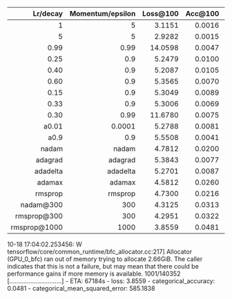 

| Lr/decay | Momentum/epsilon | Loss@100  | Acc@100   | MSE@100 | ETA@100 |
|-----------:|---------:|-------:|----------:|--------:|--------:|
|             1 |        5    |    3.1151 |    0.0016 |   16083 |   71416 |
|             5 |        5    |    2.9282 |    0.0015 |   16318 |   71035 |
|          0.99 |        0.99 |   14.0598 |    0.0047 |    3445 |   71204 |
|          0.25 |        0.9  |    5.2479 |    0.0100 |    4247 |   71026 |
|          0.40 |        0.9  |    5.2087 |    0.0105 |    3748 |   71172 |
|          0.60 |        0.9  |    5.3565 |    0.0070 |    5927 |   71043 |
|          0.15 |        0.9  |    5.3049 |    0.0089 |    5323 |   71423 |
|          0.33 |        0.9  |    5.3006 |    0.0069 |    4817 |   71193 |
|         0.30   |       0.99 |   11.6780 |    0.0075 |    6318 |   71235 |
|        a0.01  |      0.0001 |    5.2788 |    0.0081 |    5190 |   72354 |
|        a0.9   |      0.9    |    5.5508 |    0.0041 |    7465 |   72421 |
|       nadam   |       nadam |    4.7812 |    0.0200 |    1945 |   73505 |
|       adagrad |    adagrad  |    5.3843 |    0.0077 |    5832 |   71168 |
|      adadelta |    adadelta |    5.2701 |    0.0087 |    5261 |   72539 |
|        adamax |      adamax |    4.5812 |    0.0260 |    2074 |   71656 |
|       rmsprop |     rmsprop |    4.7300 |    0.0216 |    1956 |   71105 |
|    nadam@300   |         300 |    4.3125 |    0.0313 |    1052 |   69092 |
|   rmsprop@300 |         300 |    4.2951 |    0.0322 |    1111 |   68614 |
|  rmsprop@1000 |        1000 |    3.8559 |    0.0481 |     585 |   67184 |

10-18 17:04:02.253456: W tensorflow/core/common_runtime/bfc_allocator.cc:217] Allocator (GPU_0_bfc) ran out of memory trying to allocate 2.66GiB. The caller indicates that this is not a failure, but may mean that there could be performance gains if more memory is available.
  1001/140352 [..............................] - ETA: 67184s - loss: 3.8559 - categorical_accuracy: 0.0481 - categorical_mean_squared_error: 585.1838

